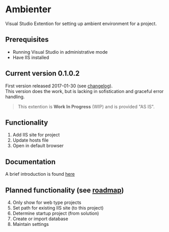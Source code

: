 # Ambienter

Visual Studio Extention for setting up ambient environment for a project.

## Prerequisites

* Running Visual Studio in administrative mode
* Have IIS installed

## Current version 0.1.0.2

First version released 2017-01-30 (see [changelog](Documentation/Changelog.md)).  
This version does the work, but is lacking in sofistication and graceful error handling.

> This extention is **Work In Progress** (WIP) and is provided "AS IS".  

## Functionality

1. Add IIS site for project
2. Update hosts file
3. Open in default browser

## Documentation

A brief introduction is found [here](Documentation/Reference.md)

## Planned functionality (see [roadmap](Documentation/Changelog.md#roadmap))

4. Only show for web type projects
5. Set path for existing IIS site (to this project)
6. Determine startup project (from solution)
7. Create or import database
8. Maintain settings


